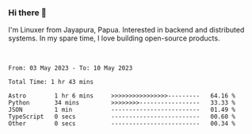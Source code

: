 ### Hi there 👋

I'm Linuxer from Jayapura, Papua. Interested in backend and distributed systems. In my spare time, I love building open-source products.

<br>

 
 <!--START_SECTION:waka-->

```text
From: 03 May 2023 - To: 10 May 2023

Total Time: 1 hr 43 mins

Astro        1 hr 6 mins     >>>>>>>>>>>>>>>>---------   64.16 %
Python       34 mins         >>>>>>>>-----------------   33.33 %
JSON         1 min           -------------------------   01.49 %
TypeScript   0 secs          -------------------------   00.60 %
Other        0 secs          -------------------------   00.34 %
```

<!--END_SECTION:waka-->
